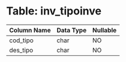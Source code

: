 # Table: inv_tipoinve

| Column Name | Data Type | Nullable |
|-------------|-----------|----------|
| cod_tipo | char | NO |
| des_tipo | char | NO |
